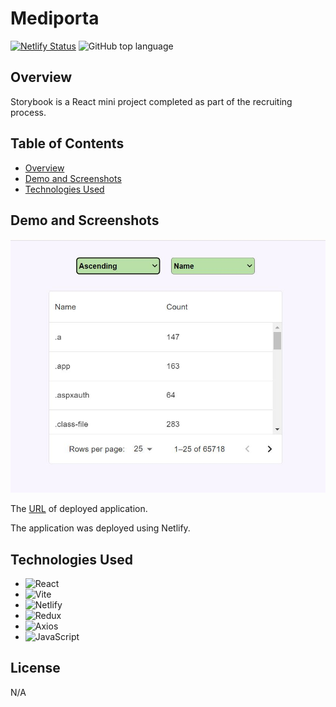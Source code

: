 # Mediporta

[![Netlify Status](https://api.netlify.com/api/v1/badges/e8687fca-03e9-4b03-91de-462e39f21353/deploy-status)](https://mediporta-storybook.netlify.app/)
![GitHub top language](https://img.shields.io/github/languages/top/paulinasiwko/storybook)

## Overview

Storybook is a React mini project completed as part of the recruiting process.

## Table of Contents

- [Overview](#overview)
- [Demo and Screenshots](#demo-and-screenshots)
- [Technologies Used](#technologies-used)

## Demo and Screenshots

![A screenshot of the deployed application](./src/assets/img/screen.JPG)

The [URL](https://mediporta-storybook.netlify.app/) of deployed application.

The application was deployed using Netlify.


## Technologies Used

- ![React](https://img.shields.io/badge/React-20232A?style=for-the-badge&logo=react&logoColor=61DAFB)
- ![Vite](https://img.shields.io/badge/Vite-B73BFE?style=for-the-badge&logo=vite&logoColor=FFD62E)
- ![Netlify](https://img.shields.io/badge/Netlify-00C7B7?style=for-the-badge&logo=netlify&logoColor=white)
- ![Redux](https://img.shields.io/badge/Redux-593D88?style=for-the-badge&logo=redux&logoColor=white)
- ![Axios](https://img.shields.io/badge/axios-671ddf?&style=for-the-badge&logo=axios&logoColor=white)
- ![JavaScript](https://img.shields.io/badge/JavaScript-323330?style=for-the-badge&logo=javascript&logoColor=F7DF1E) 

## License

N/A